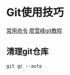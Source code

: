 # Git使用技巧

[常用命令](http://justcoding.iteye.com/blog/1830388)
[廖雪峰git教程](http://www.liaoxuefeng.com/wiki/0013739516305929606dd18361248578c67b8067c8c017b000)

## 清理git仓库
``` git
git gc --auto
```
